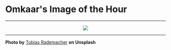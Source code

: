 # Omkaar's Image of the Hour

---

<div align="center">

<a href="https://unsplash.com/photos/milky-way-and-stars-in-a-dark-night-sky-oQR1B87HsNs">
  <img src="https://images.unsplash.com/photo-1742626157111-59f3f1019a8a?crop=entropy&cs=tinysrgb&fit=max&fm=jpg&ixid=M3w3NjA2Nzh8MHwxfHJhbmRvbXx8fHx8fHx8fDE3NTEyNDg4MDB8&ixlib=rb-4.1.0&q=80&w=1080" style="max-width:100%; height:auto;">
</a>



</div>

---

**Photo by** [Tobias Rademacher](https://unsplash.com/@tobbes_rd) **on Unsplash**
